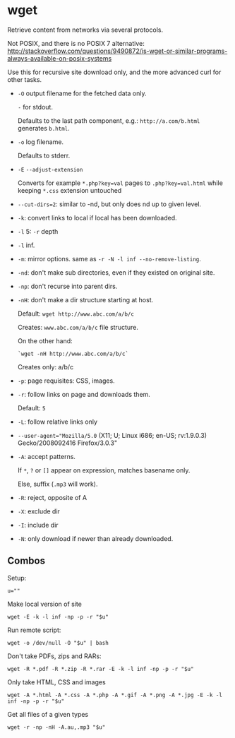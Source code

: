 # wget

Retrieve content from networks via several protocols.

Not POSIX, and there is no POSIX 7 alternative: <http://stackoverflow.com/questions/9490872/is-wget-or-similar-programs-always-available-on-posix-systems>

Use this for recursive site download only, and the more advanced curl for other tasks.

-   `-O` output filename for the fetched data only.

    `-` for stdout.

    Defaults to the last path component, e.g.: `http://a.com/b.html` generates `b.html`.

-   `-o` log filename.

    Defaults to stderr.

-   `-E` `--adjust-extension`

    Converts for example `*.php?key=val` pages to `.php?key=val.html` while keeping `*.css` extension untouched

-   `--cut-dirs=2`: similar to -nd, but only does nd up to given level.

-   `-k`: convert links to local if local has been downloaded.

-   `-l` 5: `-r` depth

-   `-l` inf.

-   `-m`: mirror options. same as `-r -N -l inf --no-remove-listing`.

-   `-nd`: don't make sub directories, even if they existed on original site.

-   `-np`: don't recurse into parent dirs.

-   `-nH`: don't make a dir structure starting at host.

    Default: `wget http://www.abc.com/a/b/c`

    Creates: `www.abc.com/a/b/c` file structure.

    On the other hand:

        `wget -nH http://www.abc.com/a/b/c`

    Creates only: a/b/c

-   `-p`: page requisites: CSS, images.

-   `-r`: follow links on page and downloads them.

    Default: `5`

-   `-L`: follow relative links only

-   `--user-agent="Mozilla/5.0` (X11; U; Linux i686; en-US; rv:1.9.0.3) Gecko/2008092416 Firefox/3.0.3"

-   `-A`: accept patterns.

    If `*`, `?` or `[]` appear on expression, matches basename only.

    Else, suffix (`.mp3` will work).

-   `-R`: reject, opposite of A

-   `-X`: exclude dir

-   `-I`: include dir

-   `-N`: only download if newer than already downloaded.

## Combos

Setup:

    u=""

Make local version of site

    wget -E -k -l inf -np -p -r "$u"

Run remote script:

    wget -o /dev/null -O "$u" | bash

Don't take PDFs, zips and RARs:

    wget -R *.pdf -R *.zip -R *.rar -E -k -l inf -np -p -r "$u"

Only take HTML, CSS and images

    wget -A *.html -A *.css -A *.php -A *.gif -A *.png -A *.jpg -E -k -l inf -np -p -r "$u"

Get all files of a given types

    wget -r -np -nH -A.au,.mp3 "$u"

